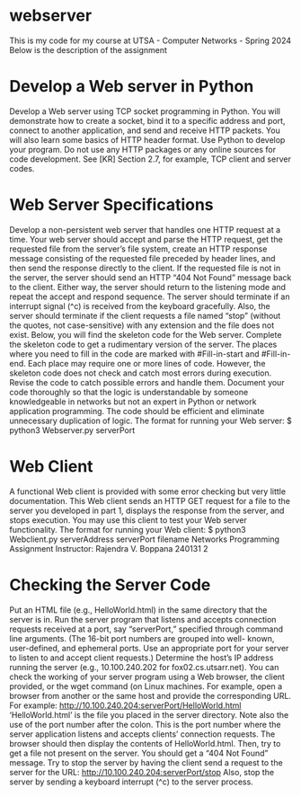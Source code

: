 # webserver
This is my code for my course at UTSA - Computer Networks - Spring 2024
Below is the description of the assignment

# Develop a Web server in Python
Develop a Web server using TCP socket programming in Python. You will demonstrate how to
create a socket, bind it to a specific address and port, connect to another application, and send
and receive HTTP packets. You will also learn some basics of HTTP header format. Use Python
to develop your program. Do not use any HTTP packages or any online sources for code
development. See [KR] Section 2.7, for example, TCP client and server codes.

# Web Server Specifications
Develop a non-persistent web server that handles one HTTP request at a time. Your web server
should accept and parse the HTTP request, get the requested file from the server’s file system,
create an HTTP response message consisting of the requested file preceded by header lines, and
then send the response directly to the client.
If the requested file is not in the server, the server should send an HTTP “404 Not Found”
message back to the client. Either way, the server should return to the listening mode and repeat
the accept and respond sequence.
The server should terminate if an interrupt signal (^c) is received from the keyboard gracefully.
Also, the server should terminate if the client requests a file named “stop” (without the quotes,
not case-sensitive) with any extension and the file does not exist.
Below, you will find the skeleton code for the Web server. Complete the skeleton code to get a
rudimentary version of the server. The places where you need to fill in the code are marked with
#Fill-in-start and #Fill-in-end. Each place may require one or more lines of code.
However, the skeleton code does not check and catch most errors during execution. Revise the
code to catch possible errors and handle them. Document your code thoroughly so that the logic
is understandable by someone knowledgeable in networks but not an expert in Python or network
application programming. The code should be efficient and eliminate unnecessary duplication of
logic.
The format for running your Web server:
$ python3 Webserver.py serverPort

# Web Client
A functional Web client is provided with some error checking but very little documentation. This
Web client sends an HTTP GET request for a file to the server you developed in part 1, displays
the response from the server, and stops execution. You may use this client to test your Web
server functionality.
The format for running your Web client:
$ python3 Webclient.py serverAddress serverPort filename
Networks Programming Assignment
Instructor: Rajendra V. Boppana 240131 2

# Checking the Server Code
Put an HTML file (e.g., HelloWorld.html) in the same directory that the server is in. Run the
server program that listens and accepts connection requests received at a port, say “serverPort,”
specified through command line arguments. (The 16-bit port numbers are grouped into well-
known, user-defined, and ephemeral ports. Use an appropriate port for your server to listen to
and accept client requests.) Determine the host’s IP address running the server (e.g.,
10.100.240.202 for fox02.cs.utsarr.net).
You can check the working of your server program using a Web browser, the client provided, or
the wget command (on Linux machines. For example, open a browser from another or the same
host and provide the corresponding URL. For example:
http://10.100.240.204:serverPort/HelloWorld.html
‘HelloWorld.html’ is the file you placed in the server directory. Note also the use of the port
number after the colon. This is the port number where the server application listens and accepts
clients’ connection requests. The browser should then display the contents of HelloWorld.html.
Then, try to get a file not present on the server. You should get a “404 Not Found” message.
Try to stop the server by having the client send a request to the server for the URL:
http://10.100.240.204:serverPort/stop
Also, stop the server by sending a keyboard interrupt (^c) to the server process.
